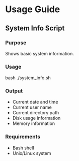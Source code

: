 # Usage Guide

## System Info Script

### Purpose
Shows basic system information.

### Usage
bash ./system_info.sh

### Output
- Current date and time
- Current user name
- Current directory path
- Disk usage information
- Memory information

### Requirements
- Bash shell
- Unix/Linux system

